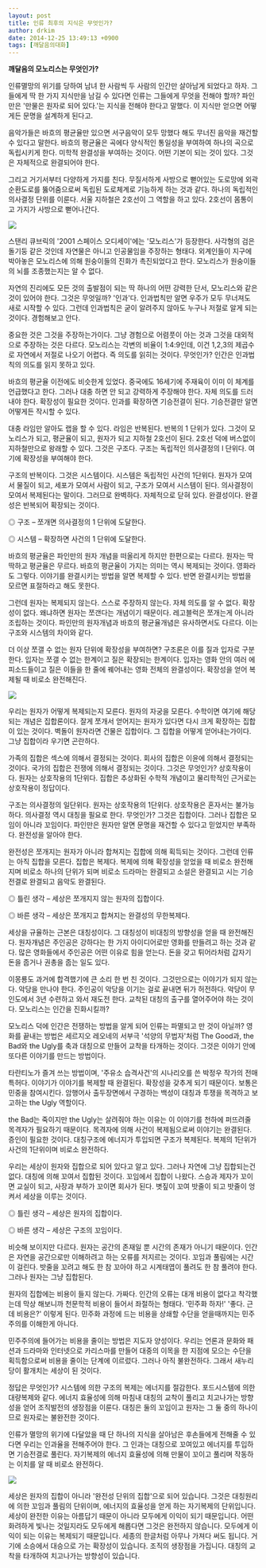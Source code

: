 ```yaml
---
layout: post
title: 인류 최후의 지식은 무엇인가?
author: drkim
date: 2014-12-25 13:49:13 +0900
tags: [깨달음의대화]
---
```

**깨달음의 모노리스는 무엇인가?**

  


인류멸망의 위기를 당하여 남녀 한 사람씩 두 사람의 인간만 살아남게 되었다고 하자. 그들에게 딱 한 가지 지식만을 남길 수 있다면 인류는 그들에게 무엇을 전해야 할까? 파인만은 '만물은 원자로 되어 있다.'는 지식을 전해야 한다고 말했다. 이 지식만 얻으면 어떻게든 문명을 설계하게 된다고. 

  


음악가들은 바흐의 평균율만 있으면 서구음악이 모두 망했다 해도 무너진 음악을 재건할 수 있다고 말한다. 바흐의 평균율은 곡에다 양식적인 통일성을 부여하여 하나의 곡으로 독립시키게 한다. 미학적 완결성을 부여하는 것이다. 어떤 기본이 되는 것이 있다. 그것은 자체적으로 완결되어야 한다. 

  


그리고 거기서부터 다양하게 가지를 친다. 무질서하게 사방으로 뻗어있는 도로망에 외곽순환도로를 뚫어줌으로써 독립된 도로체계로 기능하게 하는 것과 같다. 하나의 독립적인 의사결정 단위를 이룬다. 서울 지하철은 2호선이 그 역할을 하고 있다. 2호선이 몸통이고 가지가 사방으로 뻗어나간다. 

  



![](/files/attach/images/198/371/549/42.jpg)   


  


스탠리 큐브릭의 '2001 스페이스 오디세이'에는 '모노리스'가 등장한다. 사각형의 검은 돌기둥 같은 것인데 자연물은 아니고 인공물임을 주장하는 형태다. 외계인들이 지구에 박아놓은 모노리스에 의해 원숭이들의 진화가 촉진되었다고 한다. 모노리스가 원숭이들의 뇌를 조종했는지는 알 수 없다. 

  


자연의 진리에도 모든 것의 출발점이 되는 딱 하나의 어떤 강력한 단서, 모노리스와 같은 것이 있어야 한다. 그것은 무엇일까? '인과'다. 인과법칙만 알면 우주가 모두 무너져도 새로 시작할 수 있다. 그런데 인과법칙은 굳이 알려주지 않아도 누구나 저절로 알게 되는 것이다. 경험해보고 안다. 

  


중요한 것은 그것을 주장하는가이다. 그냥 경험으로 어렴풋이 아는 것과 그것을 대외적으로 주장하는 것은 다르다. 모노리스는 각변의 비율이 1:4:9인데, 이건 1,2,3의 제곱수로 자연에서 저절로 나오기 어렵다. 즉 의도를 읽히는 것이다. 무엇인가? 인간은 인과법칙의 의도를 읽지 못하고 있다. 

  


바흐의 평균율 이전에도 비슷한게 있었다. 중국에도 16세기에 주재육이 이미 이 체계를 언급했다고 한다. 그러나 대충 하면 안 되고 강력하게 주장해야 한다. 자체 의도를 드러내야 한다. 확장성이 필요한 것이다. 인과를 확장하면 기승전결이 된다. 기승전결만 알면 어떻게든 작시할 수 있다. 

  


대충 라임만 알아도 랩을 할 수 있다. 라임은 반복된다. 반복의 1 단위가 있다. 그것이 모노리스가 되고, 평균율이 되고, 원자가 되고 지하철 2호선이 된다. 2호선 덕에 버스없이 지하철만으로 왕래할 수 있다. 그것은 구조다. 구조는 독립적인 의사결정의 l 단위다. 여기에 확장성을 부여해야 한다. 

  


구조의 반복이다. 그것은 시스템이다. 시스템은 독립적인 사건의 1단위다. 원자가 모여서 물질이 되고, 세포가 모여서 사람이 되고, 구조가 모여서 시스템이 된다. 의사결정이 모여서 복제된다는 말이다. 그러므로 완벽하다. 자체적으로 닫혀 있다. 완결성이다. 완결성은 반복되어 확장되는 것이다. 

  


◎ 구조 – 쪼개면 의사결정의 1 단위에 도달한다.  
      
◎ 시스템 – 확장하면 사건의 1 단위에 도달한다. 

  


바흐의 평균율은 파인만의 원자 개념을 떠올리게 하지만 한편으로는 다르다. 원자는 딱딱하고 평균율은 무르다. 바흐의 평균율이 가지는 의미는 역시 복제되는 것이다. 영화라도 그렇다. 이야기를 완결시키는 방법을 알면 복제할 수 있다. 반면 완결시키는 방법을 모르면 표절하라고 해도 못한다. 

  


그런데 원자는 복제되지 않는다. 스스로 주장하지 않는다. 자체 의도를 알 수 없다. 확장성이 없다. 왜냐하면 원자는 쪼갠다는 개념이기 때문이다. 레고블럭은 쪼개는게 아니라 조립하는 것이다. 파인만의 원자개념과 바흐의 평균율개념은 유사하면서도 다르다. 이는 구조와 시스템의 차이와 같다. 

  


더 이상 쪼갤 수 없는 원자 단위에 확장성을 부여하면? 구조론은 이를 질과 입자로 구분한다. 입자는 쪼갤 수 없는 한계이고 질은 확장되는 한계이다. 입자는 영화 안의 여러 에피소드들이고 질은 이들을 한 줄에 꿰어내는 영화 전체의 완결성이다. 확장성을 얻어 복제될 때 비로소 완전해진다. 

  



![](/files/attach/images/198/371/549/43.jpg)   


  


우리는 원자가 어떻게 복제되는지 모른다. 원자의 자궁을 모른다. 수학이면 여기에 해당되는 개념은 집합론이다. 잘게 쪼개서 얻어지는 원자가 있다면 다시 크게 확장하는 집합이 있는 것이다. 벽돌이 원자라면 건물은 집합이다. 그 집합을 어떻게 얻어내는가이다. 그냥 집합이라 우기면 곤란하다. 

  


가족의 집합은 섹스에 의해서 결정되는 것이다. 회사의 집합은 이윤에 의해서 결정되는 것이다. 국가의 집합은 전쟁에 의해서 결정되는 것이다. 그것은 무엇인가? 상호작용이다. 원자는 상호작용의 1단위다. 집합은 추상화된 수학적 개념이고 물리학적인 근거로는 상호작용이 정답이다. 

  


구조는 의사결정의 일단위다. 원자는 상호작용의 1단위다. 상호작용은 혼자서는 불가능하다. 의사결정 역시 대칭을 필요로 한다. 무엇인가? 그것은 집합이다. 그러나 집합은 모임이 아니라 꼬임이다. 파인만은 원자만 알면 문명을 재건할 수 있다고 믿었지만 부족하다. 완전성을 알아야 한다. 

  


완전성은 쪼개지는 원자가 아니라 합쳐지는 집합에 의해 획득되는 것이다. 그런데 인류는 아직 집합을 모른다. 집합은 복제다. 복제에 의해 확장성을 얻었을 때 비로소 완전해지며 비로소 하나의 단위가 되며 비로소 드라마는 완결되고 소설은 완결되고 시는 기승전결로 완결되고 음악도 완결된다. 

  


◎ 틀린 생각 – 세상은 쪼개지지 않는 원자의 집합이다.  
      
◎ 바른 생각 – 세상은 쪼개지고 합쳐지는 완결성의 무한복제다. 

  


세상을 규율하는 근본은 대칭성이다. 그 대칭성이 비대칭의 방향성을 얻을 때 완전해진다. 원자개념은 주인공은 강하다는 한 가지 아이디어로만 영화를 만들려고 하는 것과 같다. 많은 영화들에서 주인공은 어떤 이유로 힘을 얻는다. 돈을 갖고 튀어라처럼 갑자기 돈을 줍거나 권총을 줍는 일도 있다. 

  


이몽룡도 과거에 합격했기에 큰 소리 한 번 친 것이다. 그것만으로는 이야기가 되지 않는다. 악당을 만나야 한다. 주인공이 악당을 이기는 걸로 끝내면 뒤가 허전하다. 악당이 무인도에서 3년 수련하고 와서 재도전 한다. 교착된 대칭의 출구를 열어주어야 하는 것이다. 모노리스는 인간을 진화시킬까? 

  


모노리스 덕에 인간은 전쟁하는 방법을 알게 되어 인류는 파멸되고 만 것이 아닐까? 영화를 끝내는 방법은 세르지오 레오네의 서부극 '석양의 무법자'처럼 The Good과, the Bad와 the Ugly를 축과 대칭으로 만들어 교착을 타개하는 것이다. 그것은 이야기 안에 또다른 이야기를 만드는 방법이다. 

  


타란티노가 즐겨 쓰는 방법이며, '주유소 습격사건'의 시나리오를 쓴 박정우 작가의 전매특허다. 이야기가 이야기를 복제할 때 완결된다. 확장성을 갖추게 되기 때문이다. 보통은 민중을 참여시킨다. 암행어사 출두장면에서 구경하는 백성이 대칭과 투쟁을 목격하고 보고하는 the Ugly 역할이다. 

  


the Bad는 죽이지만 the Ugly는 살려줘야 하는 이유는 이 이야기를 천하에 퍼뜨려줄 목격자가 필요하기 때문이다. 목격자에 의해 사건이 복제됨으로써 이야기는 완결된다. 증인이 필요한 것이다. 대칭구조에 에너지가 투입되면 구조가 복제된다. 복제의 1단위가 사건의 1단위이며 비로소 완전하다. 

  


우리는 세상이 원자와 집합으로 되어 있다고 알고 있다. 그러나 자연에 그냥 집합되는건 없다. 대칭에 의해 꼬여서 집합된 것이다. 꼬임에서 집합이 나왔다. 스승과 제자가 꼬이면 교실이 되고, 사장과 부하가 꼬이면 회사가 된다. 볏짚이 꼬여 밧줄이 되고 밧줄이 엉켜서 세상을 이루는 것이다. 

  


◎ 틀린 생각 – 세상은 원자의 집합이다.  
      
◎ 바른 생각 – 세상은 구조의 꼬임이다. 

  


비슷해 보이지만 다르다. 원자는 공간의 존재일 뿐 시간의 존재가 아니기 때문이다. 인간은 자연을 공간으로만 이해하려고 하는 오류를 저지르는 것이다. 꼬임과 풀림에는 시간이 걸린다. 밧줄을 꼬려고 해도 한 참 꼬아야 하고 시계태엽이 풀려도 한 참 풀려야 한다. 그러나 원자는 그냥 집합된다. 

  


원자의 집합에는 비용이 들지 않는다. 가짜다. 인간의 오류는 대개 비용이 없다고 착각했는데 막상 해보니까 천문학적 비용이 들어서 좌절하는 형태다. '민주화 하자!' '좋다. 근데 비용은?' 이렇게 된다. 민주화 과정에 드는 비용을 상쇄할 수단을 얻을때까지는 민주주의를 이해한게 아니다. 

  


민주주의에 들어가는 비용을 줄이는 방법은 지도자 양성이다. 우리는 언론과 문화와 패션과 드라마와 인터넷으로 카리스마를 만들어 대중의 이목을 한 지점에 모으는 수단을 획득함으로써 비용을 줄이는 단계에 이르렀다. 그러나 아직 불완전하다. 그래서 새누리당이 활개치는 세상이 된 것이다. 

  


정답은 무엇인가? 시스템에 의한 구조의 복제는 에너지를 절감한다. 포드시스템에 의한 대량복제와 같다. 에너지 효율성에 의해 마침내 대칭의 교착이 풀리고 치고나가는 방향성을 얻어 조직발전의 생장점을 이룬다. 대칭은 둘의 꼬임이고 원자는 그 둘 중의 하나이므로 원자로는 불완전한 것이다. 

  


인류가 멸망의 위기에 다달았을 때 단 하나의 지식을 살아남은 후손들에게 전해줄 수 있다면 우리는 인과율을 전해주어야 한다. 그 인과는 대칭으로 꼬여있고 에너지를 투입하면 기승전결로 풀린다. 자기복제의 에너지 효율성에 의해 만물이 꼬이고 풀리며 작동하는 이치를 알 때 비로소 완전하다.

  



![](/files/attach/images/198/371/549/111.JPG) 

  


세상은 원자의 집합이 아니라 '완전성 단위의 집합'으로 되어 있습니다. 그것은 대칭원리에 의한 꼬임과 풀림의 단위이며, 에너지의 효율성을 얻게 하는 자기복제의 단위입니다. 세상이 완전한 이유는 아름답기 때문이 아니라 모두에게 이익이 되기 때문입니다. 어떤 화려하게 빛나는 것일지라도 모두에게 해롭다면 그것은 완전하지 않습니다. 모두에게 이익이 되는 이유는 복제되기 때문입니다. 세종의 한글처럼 아무나 가져다 써도 됩니다. 거기에 소승에서 대승으로 가는 확장성이 있습니다. 조직의 생장점을 가집니다. 대칭의 교착을 타개하여 치고나가는 방향성이 있습니다.